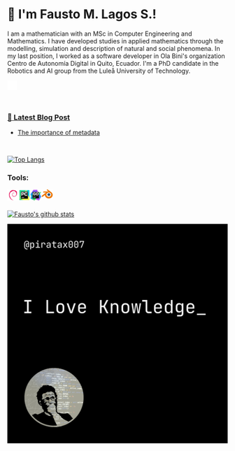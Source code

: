 # :metal: I'm Fausto M. Lagos S.!
<p>I am a mathematician with an MSc in Computer Engineering and Mathematics. I have developed studies in applied mathematics through the modelling, simulation and description of natural and social phenomena. In my last position, I worked as a software developer in Ola Bini's organization Centro de Autonomía Digital in Quito, Ecuador. I'm a PhD candidate in the Robotics and AI group from the Luleå University of Technology.</p>

<a href="https://www.linkedin.com/in/fausto-mauricio-lagos-suarez-5924a5219/" target="_blank"><img align="left" alt="Fausto M. Lagos S. | LinkedIn" width="22px" src="https://github.com/piratax007/piratax007/blob/main/linkedin.svg" />

<br />
<br />
<br />

### 📕 Latest Blog Post

<!-- BLOG-POST-LIST:START -->
- [The importance of metadata][0]
<!-- BLOG-POST-LIST:END -->

<br/>

[![Top Langs](https://github-readme-stats.vercel.app/api/top-langs/?username=piratax007&show_icons=true&language_count=10&theme=gruvbox)](https://github.com/anuraghazra/github-readme-stats)


### Tools:

<a href="https://www.debian.org/" target="_blank"> <img align="left" alt="Debian" width="26px" src="https://github.com/piratax007/piratax007/blob/main/debian-3472138793"/> </a>
<a href="https://www.jetbrains.com/pycharm/" target="_blank"> <img align="left" alt="Pycharm" width="26px" src="https://github.com/piratax007/piratax007/blob/main/pycharm.png"/> </a>
  <a href="https://www.jetbrains.com/go/" target="_blank"> <img align="left" alt="Goland" width="26px" src="https://github.com/piratax007/piratax007/blob/main/goland.png"/> </a>
<a href="https://www.blender.org" target="_blank"> <img align="left" alt="Blender" width="26px" src="https://github.com/piratax007/piratax007/blob/main/blender.png"/> </a>

<br />
<br />

[![Fausto's github stats](https://github-readme-stats.vercel.app/api?username=piratax007&include_all_commits=true&count_private=true&show_icons=true&line_height=20&theme=gruvbox)](https://github.com/anuraghazra/github-readme-stats)

<img src="https://github.com/piratax007/piratax007/blob/main/GitHub_Back.png">

[0]: https://autonomia.digital/2022/01/22/the-importance-of-metadata.html
